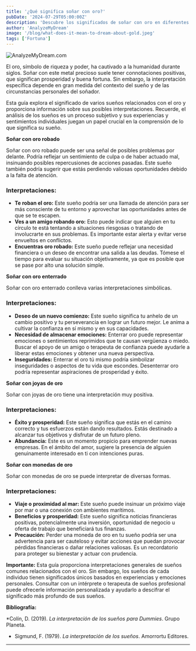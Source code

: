```yaml
---
title: '¿Qué significa soñar con oro?'
pubDate: '2024-07-29T05:00:00Z'
description: 'Descubre los significados de soñar con oro en diferentes contextos, desde oro robado hasta joyas y monedas de oro.'
author: 'AnalyzeMyDream'
image: '/blog/what-does-it-mean-to-dream-about-gold.jpeg'
tags: ['Fortuna']
---
```


![AnalyzeMyDream.com](/blog/what-does-it-mean-to-dream-about-gold.jpeg)


El oro, símbolo de riqueza y poder, ha cautivado a la humanidad durante siglos. Soñar con este metal precioso suele tener connotaciones positivas, que significan prosperidad y buena fortuna. Sin embargo, la interpretación específica depende en gran medida del contexto del sueño y de las circunstancias personales del soñador. 

Esta guía explora el significado de varios sueños relacionados con el oro y proporciona información sobre sus posibles interpretaciones. Recuerde, el análisis de los sueños es un proceso subjetivo y sus experiencias y sentimientos individuales juegan un papel crucial en la comprensión de lo que significa su sueño.

**Soñar con oro robado**

Soñar con oro robado puede ser una señal de posibles problemas por delante. Podría reflejar un sentimiento de culpa o de haber actuado mal, insinuando posibles repercusiones de acciones pasadas. Este sueño también podría sugerir que estás perdiendo valiosas oportunidades debido a la falta de atención. 

### Interpretaciones:

- **Te roban el oro:** Este sueño podría ser una llamada de atención para ser más consciente de tu entorno y aprovechar las oportunidades antes de que se te escapen. 
- **Ves a un amigo robando oro:** Esto puede indicar que alguien en tu círculo te está tentando a situaciones riesgosas o tratando de involucrarte en sus problemas. Es importante estar alerta y evitar verse envueltos en conflictos.
- **Encuentras oro robado:** Este sueño puede reflejar una necesidad financiera o un deseo de encontrar una salida a las deudas. Tómese el tiempo para evaluar su situación objetivamente, ya que es posible que se pase por alto una solución simple.

**Soñar con oro enterrado**

Soñar con oro enterrado conlleva varias interpretaciones simbólicas. 

### Interpretaciones:

- **Deseo de un nuevo comienzo:** Este sueño significa tu anhelo de un cambio positivo y tu perseverancia en lograr un futuro mejor. Le anima a cultivar la confianza en sí mismo y en sus capacidades.
- **Necesidad de almacenar emociones:** Enterrar oro puede representar emociones o sentimientos reprimidos que te causan vergüenza o miedo. Buscar el apoyo de un amigo o terapeuta de confianza puede ayudarle a liberar estas emociones y obtener una nueva perspectiva.
- **Inseguridades:** Enterrar el oro tú mismo podría simbolizar inseguridades o aspectos de tu vida que escondes. Desenterrar oro podría representar aspiraciones de prosperidad y éxito.

**Soñar con joyas de oro**

Soñar con joyas de oro tiene una interpretación muy positiva.

### Interpretaciones:

- **Éxito y prosperidad:** Este sueño significa que estás en el camino correcto y tus esfuerzos están dando resultados. Estás destinado a alcanzar tus objetivos y disfrutar de un futuro pleno. 
- **Abundancia:** Este es un momento propicio para emprender nuevas empresas. En el ámbito del amor, sugiere la presencia de alguien genuinamente interesado en ti con intenciones puras.

**Soñar con monedas de oro**

Soñar con monedas de oro se puede interpretar de diversas formas.

### Interpretaciones:

- **Viaje o proximidad al mar:** Este sueño puede insinuar un próximo viaje por mar o una conexión con ambientes marítimos.
- **Beneficios y prosperidad:** Este sueño significa noticias financieras positivas, potencialmente una inversión, oportunidad de negocio u oferta de trabajo que beneficiará tus finanzas.
- **Precaución:** Perder una moneda de oro en tu sueño podría ser una advertencia para ser cauteloso y evitar acciones que puedan provocar pérdidas financieras o dañar relaciones valiosas. Es un recordatorio para proteger su bienestar y actuar con prudencia.

**Importante:** Esta guía proporciona interpretaciones generales de sueños comunes relacionados con el oro. Sin embargo, los sueños de cada individuo tienen significados únicos basados ​​en experiencias y emociones personales. Consultar con un intérprete o terapeuta de sueños profesional puede ofrecerle información personalizada y ayudarlo a descifrar el significado más profundo de sus sueños. 

**Bibliografía:**

*Colín, D. (2019). *La interpretación de los sueños para Dummies*. Grupo Planeta.
* Sigmund, F. (1979). *La interpretación de los sueños*. Amorrortu Editores.

---